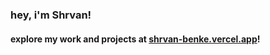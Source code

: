 ### hey, i'm Shrvan! 
#### explore my work and projects at [shrvan-benke.vercel.app](https://shrvan-benke.vercel.app)!
